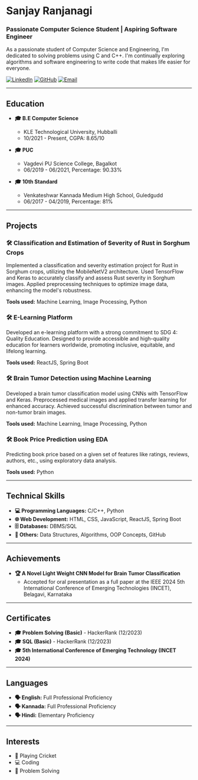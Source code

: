# Sanjay Ranjanagi

### Passionate Computer Science Student | Aspiring Software Engineer

As a passionate student of Computer Science and Engineering, I'm dedicated to solving problems using C and C++. I'm continually exploring algorithms and software engineering to write code that makes life easier for everyone.

[![LinkedIn](https://img.shields.io/badge/LinkedIn-blue?style=for-the-badge&logo=linkedin)](https://linkedin.com/in/sanjay-ranjanagi-970953245)
[![GitHub](https://img.shields.io/badge/GitHub-black?style=for-the-badge&logo=github)](https://github.com/sanjayranjanagi)
[![Email](https://img.shields.io/badge/Email-red?style=for-the-badge&logo=gmail)](mailto:ssranjanagi2003@gmail.com)

---

## Education

- **🎓 B.E Computer Science**
  - KLE Technological University, Hubballi
  - 10/2021 - Present, CGPA: 8.65/10

- **🎓 PUC**
  - Vagdevi PU Science College, Bagalkot
  - 06/2019 - 06/2021, Percentage: 90.33%

- **🎓 10th Standard**
  - Venkateshwar Kannada Medium High School, Guledgudd
  - 06/2017 - 04/2019, Percentage: 81%

---

## Projects

### 🛠️ Classification and Estimation of Severity of Rust in Sorghum Crops
Implemented a classification and severity estimation project for Rust in Sorghum crops, utilizing the MobileNetV2 architecture. Used TensorFlow and Keras to accurately classify and assess Rust severity in Sorghum images. Applied preprocessing techniques to optimize image data, enhancing the model's robustness.

**Tools used:** Machine Learning, Image Processing, Python

### 🛠️ E-Learning Platform
Developed an e-learning platform with a strong commitment to SDG 4: Quality Education. Designed to provide accessible and high-quality education for learners worldwide, promoting inclusive, equitable, and lifelong learning.

**Tools used:** ReactJS, Spring Boot

### 🛠️ Brain Tumor Detection using Machine Learning
Developed a brain tumor classification model using CNNs with TensorFlow and Keras. Preprocessed medical images and applied transfer learning for enhanced accuracy. Achieved successful discrimination between tumor and non-tumor brain images.

**Tools used:** Machine Learning, Image Processing, Python

### 🛠️ Book Price Prediction using EDA
Predicting book price based on a given set of features like ratings, reviews, authors, etc., using exploratory data analysis.

**Tools used:** Python

---

## Technical Skills

- **💻 Programming Languages:** C/C++, Python
- **🌐 Web Development:** HTML, CSS, JavaScript, ReactJS, Spring Boot
- **🗄️ Databases:** DBMS/SQL
- **🔧 Others:** Data Structures, Algorithms, OOP Concepts, GitHub

---

## Achievements

- **🏆 A Novel Light Weight CNN Model for Brain Tumor Classification**
  - Accepted for oral presentation as a full paper at the IEEE 2024 5th International Conference of Emerging Technologies (INCET), Belagavi, Karnataka

---

## Certificates

- **🎓 Problem Solving (Basic)** - HackerRank (12/2023)
- **🎓 SQL (Basic)** - HackerRank (12/2023)
- **🎓 5th International Conference of Emerging Technology (INCET 2024)**

---

## Languages

- **🗣️ English:** Full Professional Proficiency
- **🗣️ Kannada:** Full Professional Proficiency
- **🗣️ Hindi:** Elementary Proficiency

---

## Interests

- 🏏 Playing Cricket
- 💻 Coding
- 🧩 Problem Solving
